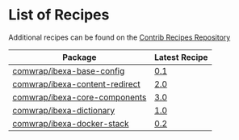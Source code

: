 # List of Recipes

Additional recipes can be found on the [Contrib Recipes Repository](https://github.com/symfony/recipes-contrib/blob/flex/main/RECIPES.md)

| Package | Latest Recipe |
| --- | --- |
| [comwrap/ibexa-base-config](https://packagist.org/packages/comwrap/ibexa-base-config) | [0.1](comwrap/ibexa-base-config/0.1) |
| [comwrap/ibexa-content-redirect](https://packagist.org/packages/comwrap/ibexa-content-redirect) | [2.0](comwrap/ibexa-content-redirect/2.0) |
| [comwrap/ibexa-core-components](https://packagist.org/packages/comwrap/ibexa-core-components) | [3.0](comwrap/ibexa-core-components/3.0) |
| [comwrap/ibexa-dictionary](https://packagist.org/packages/comwrap/ibexa-dictionary) | [1.0](comwrap/ibexa-dictionary/1.0) |
| [comwrap/ibexa-docker-stack](https://packagist.org/packages/comwrap/ibexa-docker-stack) | [0.2](comwrap/ibexa-docker-stack/0.2) |